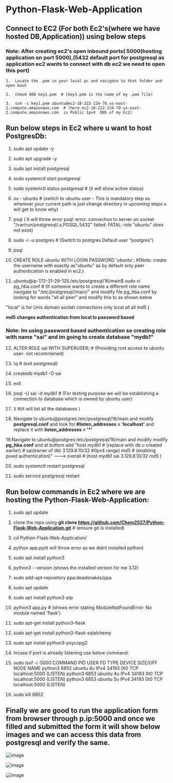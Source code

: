 # Python-Flask-Web-Application

## Connect to EC2 (For both Ec2's(where we have hosted DB,Application)) using below steps

### Note: After creating ec2's open inbound ports( 5000(hosting application on port 5000),(5432 default port for postgresql as application ec2 wants to connect with db ec2 we need to open this port) 
    1.  Locate the .pem in your local pc and navigate to that folder and open bash 
    
    2.  chmod 400 key1.pem  # (key1.pem is the name of my .pem file)
    
    3.  ssh -i key1.pem ubuntu@ec2-18-222-224-70.us-east-2.compute.amazonaws.com  # (here ec2-18-222-224-70.us-east-2.compute.amazonaws.com  is Public Ipv4  DNS of my Ec2)


## Run below steps in Ec2 where u want to host PostgresDb:

1. sudo apt update -y

2. sudo apt upgrade -y

3. sudo apt install postgresql

4. sudo systemctl start postgresql

5. sudo systemctl status postgresql # (it will show active status)


6.  su - ubuntu # (switch to  ubuntu user - This is mandatory step so wherever your current  path is  just change directory  in upcoming steps u will get to know why)

7.   psql ( It will throw  error psql: error: connection to server on socket "/var/run/postgresql/.s.PGSQL.5432" failed: FATAL:  role "ubuntu" does not exist)

8. sudo -i -u postgres # (Switch to postgres Default user "postgres")

9. psql

10. CREATE ROLE ubuntu WITH LOGIN PASSWORD 'ubuntu';   #(Note: create the username with exactly as"ubuntu" as by default only peer authentication is enabled in ec2.)

11. ubuntu@ip-172-31-29-125:/etc/postgresql/16/main$ sudo vi pg_hba.conf # (If someone wants to create a different role name navigate to "/etc/postgresql/<version>/main/" and modify   file pg_hba.conf by looking for  words "all all peer" and modify this to as shown below


"local" is for Unix domain socket connections only
local   all             all                                     md5 )

**md5 changes authentication from local to password based**

 ### Note: Im using password based authentication so creating role with name "sai" and im going to create database "mydb1"

12. ALTER ROLE sai WITH SUPERUSER; # (Providing root access to ubuntu user- not recommened)


13. \q # (exit postgresql)

14. createdb mydb1 -O sai

15. exit

16. psql -U sai -d mydb1 # (For testing purpose we will be establishing a connection to database which is owned by ubuntu user)

17. \l #(it will list all the databases )

18. Navigate to ubuntu@postgres:/etc/postgresql/16/main and modify   **postgresql.conf** and look for **#listen_addresses = 'localhost'** and replace it with **listen_addresses = '*'**

19.Navigate to ubuntu@postgres:/etc/postgresql/16/main and modify  modify **pg_hba.conf**  and at bottom add "host    mydb1 # (replace with db u created earlier)   # sai(owner of db)    3.129.8.10/32 #(Ipv4 range)    md5 # (enabling pswd authentication)"   --->  overall # (host    mydb1    sai    3.129.8.10/32    md5
)


20. sudo systemctl restart postgresql

21. sudo service postgresql restart










## Run below commands in Ec2  where we are hosting  the  Python-Flask-Web-Application:
1. sudo apt update


2.  clone the repo using **git clone https://github.com/Chem2527/Python-Flask-Web-Application.git**  # (ensure git is installed)

3. cd Python-Flask-Web-Application/


4. python app.py(it will throw error as we didnt installed python)

5. sudo apt install python3

6. python3 --version (shows the installed version for me 3.12)


7. sudo add-apt-repository ppa:deadsnakes/ppa

8. sudo apt update

9. sudo apt install python3-pip

10. python3 app.py # (shows error stating ModuleNotFoundError: No module named 'flask')

11. sudo apt-get install python3-flask

12. sudo apt-get install python3-flask-sqlalchemy


13. sudo apt install python3-psycopg2

14. Incase if port is already listening use below command:

15. sudo lsof -i :5000
COMMAND  PID   USER   FD   TYPE DEVICE SIZE/OFF NODE NAME
python3 6852 ubuntu    4u  IPv4  34193      0t0  TCP localhost:5000 (LISTEN)
python3 6853 ubuntu    4u  IPv4  34193      0t0  TCP localhost:5000 (LISTEN)
python3 6853 ubuntu    5u  IPv4  34193      0t0  TCP localhost:5000 (LISTEN)

16. sudo kill 6852



## Finally we are good to run the application form from browser through p.ip:5000 and once we filled and submitted the form it will show below images and we can access this data from postgresql and verify the same.


![image](https://github.com/user-attachments/assets/7a759592-f66d-4b29-8c64-71c6fdf844b1)



 ![image](https://github.com/user-attachments/assets/623af479-069a-4db9-99fd-2bd01614f306)

 
![image](https://github.com/user-attachments/assets/371f5640-c4cc-46a1-8455-7fe9a8065bfc)










   



 











